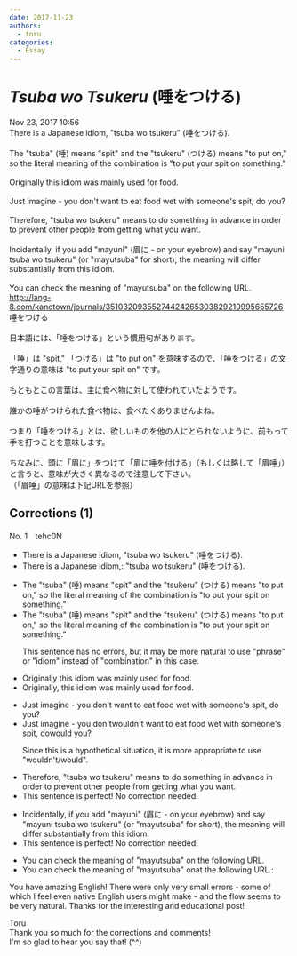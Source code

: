 ```yaml
---
date: 2017-11-23
authors:
  - toru
categories:
  - Essay
---
```


<h1 id="subject_show"><strong><em>Tsuba wo Tsukeru</strong></em> (唾をつける)</h1>
<div class="date">Nov 23, 2017 10:56</div>
<div id="post"><div id="body_show_ori">
There is a Japanese idiom, "tsuba wo tsukeru" (唾をつける).<br/><br/>The "tsuba" (唾) means "spit" and the "tsukeru" (つける) means "to put on," so the literal meaning of the combination is "to put your spit on something."<br/><br/>Originally this idiom was mainly used for food.<br/><br/>Just imagine - you don't want to eat food wet with someone's spit, do you?<br/><br/>Therefore, "tsuba wo tsukeru" means to do something in advance in order to prevent other people from getting what you want.<br/><br/>Incidentally, if you add "mayuni" (眉に - on your eyebrow) and say "mayuni tsuba wo tsukeru" (or "mayutsuba" for short), the meaning will differ substantially from this idiom.<br/><br/>You can check the meaning of "mayutsuba" on the following URL.<br/><a href="http://lang-8.com/kanotown/journals/35103209355274424265303829210995655726" target="_blank">http://lang-8.com/kanotown/journals/35103209355274424265303829210995655726</a>
</div></div>

<!-- more -->

<div id="post_ja"><div id="body_show_mo">
唾をつける<br/><br/>日本語には、「唾をつける」という慣用句があります。<br/><br/>「唾」は "spit," 「つける」は "to put on" を意味するので、「唾をつける」の文字通りの意味は "to put your spit on" です。<br/><br/>もともとこの言葉は、主に食べ物に対して使われていたようです。<br/><br/>誰かの唾がつけられた食べ物は、食べたくありませんよね。<br/><br/>つまり「唾をつける」とは、欲しいものを他の人にとられないように、前もって手を打つことを意味します。<br/><br/>ちなみに、頭に「眉に」をつけて「眉に唾を付ける」（もしくは略して「眉唾」）と言うと、意味が大きく異なるので注意して下さい。<br/>（「眉唾」の意味は下記URLを参照）
</div></div>

## Corrections (1)
<div id="block"><div class="first_name"> No. 1　<span class="just_name">tehc0N</span></div><div id="block2">
<ul class="correction_field">
<li class="incorrect">There is a Japanese idiom, "tsuba wo tsukeru" (唾をつける).</li>
<li class="corrected correct">
There is a Japanese idiom<span class="sline">,</span><span class="f_blue">:</span> "tsuba wo tsukeru" (唾をつける).
</li>
</ul>
<ul class="correction_field">
<li class="incorrect">The "tsuba" (唾) means "spit" and the "tsukeru" (つける) means "to put on," so the literal meaning of the combination is "to put your spit on something."</li>
<li class="corrected correct">
The "tsuba" (唾) means "spit" and the "tsukeru" (つける) means "to put on," so the literal meaning of the combination is "to put your spit on something."
<p class="correction_comment">This sentence has no errors, but it may be more natural to use "phrase" or "idiom" instead of "combination" in this case.</p>
</li>
</ul>
<ul class="correction_field">
<li class="incorrect">Originally this idiom was mainly used for food.</li>
<li class="corrected correct">
Originally<span class="f_blue">, </span>this idiom was mainly used for food.
</li>
</ul>
<ul class="correction_field">
<li class="incorrect">Just imagine - you don't want to eat food wet with someone's spit, do you?</li>
<li class="corrected correct">
Just imagine - you <span class="sline">don't</span><span class="f_blue">wouldn't</span> want to eat food wet with someone's spit, <span class="sline">do</span><span class="f_blue">would </span>you?
<p class="correction_comment">Since this is a hypothetical situation, it is more appropriate to use "wouldn't/would".</p>
</li>
</ul>
<ul class="correction_field">
<li class="incorrect">Therefore, "tsuba wo tsukeru" means to do something in advance in order to prevent other people from getting what you want.</li>
<li class="corrected perfect">This sentence is perfect! No correction needed!</li>
</ul>
<ul class="correction_field">
<li class="incorrect">Incidentally, if you add "mayuni" (眉に - on your eyebrow) and say "mayuni tsuba wo tsukeru" (or "mayutsuba" for short), the meaning will differ substantially from this idiom.</li>
<li class="corrected perfect">This sentence is perfect! No correction needed!</li>
</ul>
<ul class="correction_field">
<li class="incorrect">You can check the meaning of "mayutsuba" on the following URL.</li>
<li class="corrected correct">
You can check the meaning of "mayutsuba" <span class="sline">on</span><span class="f_blue">at</span> the following URL<span class="sline">.</span><span class="f_blue">:</span>
</li>
</ul>
<p class="comment_small">
 You have amazing English!  There were only very small errors - some of which I feel even native English users might make - and the flow seems to be very natural.  Thanks for the interesting and educational post!
</p>

</div><div class="name"><span class="just_name">Toru</span><br>
Thank you so much for the corrections and comments!<br/>I'm so glad to hear you say that! (^^)
</div>
</div>
